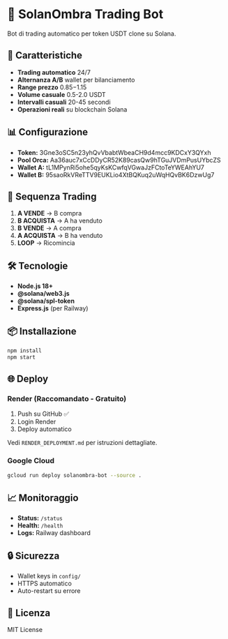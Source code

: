 # 🤖 SolanOmbra Trading Bot

Bot di trading automatico per token USDT clone su Solana.

## 🚀 Caratteristiche

- **Trading automatico** 24/7
- **Alternanza A/B** wallet per bilanciamento
- **Range prezzo** $0.85-$1.15
- **Volume casuale** 0.5-2.0 USDT
- **Intervalli casuali** 20-45 secondi
- **Operazioni reali** su blockchain Solana

## 📊 Configurazione

- **Token:** 3Gne3oSC5n23yhQvVbabtWbeaCH9d4mcc9KDCxY3QYxh
- **Pool Orca:** Aa36auc7xCcDDyCR52K89casQw9hTGuJVDmPusUYbcZS
- **Wallet A:** tL1MPynRi5ohe5qyKsKCwfqVGwaJzFCtoTeYWEAhYU7
- **Wallet B:** 95saoRkVReTTV9EUKLio4XtBQKuq2uWqHQvBK6DzwUg7

## 🔄 Sequenza Trading

1. **A VENDE** → B compra
2. **B ACQUISTA** → A ha venduto
3. **B VENDE** → A compra
4. **A ACQUISTA** → B ha venduto
5. **LOOP** → Ricomincia

## 🛠️ Tecnologie

- **Node.js 18+**
- **@solana/web3.js**
- **@solana/spl-token**
- **Express.js** (per Railway)

## 📦 Installazione

```bash
npm install
npm start
```

## 🌐 Deploy

### Render (Raccomandato - Gratuito)
1. Push su GitHub ✅
2. Login Render
3. Deploy automatico

Vedi `RENDER_DEPLOYMENT.md` per istruzioni dettagliate.

### Google Cloud
```bash
gcloud run deploy solanombra-bot --source .
```

## 📈 Monitoraggio

- **Status:** `/status`
- **Health:** `/health`
- **Logs:** Railway dashboard

## 🔒 Sicurezza

- Wallet keys in `config/`
- HTTPS automatico
- Auto-restart su errore

## 📄 Licenza

MIT License
